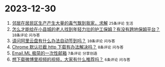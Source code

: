 # 2023-12-30

1. [邻居在居民区生产产生大量的毒气飘到我家，求解](https://www.v2ex.com/t/1004569) `25条评论` `生活`
1. [怎么才能给在小县城的老人找到年轻力壮的护工保姆？有没有跨地保姆平台？](https://www.v2ex.com/t/1004563) `18条评论` `问与答`
1. [请问阿里云盘有什么办法自动签到吗？](https://www.v2ex.com/t/1004566) `10条评论` `问与答`
1. [Chrome 默认拦截 http 下载有办法解决吗？](https://www.v2ex.com/t/1004564) `8条评论` `问与答`
1. [Email.ML 极简的一次性邮箱](https://www.v2ex.com/t/1004577) `7条评论` `分享创造`
1. [想下载微博里视频的视频，大家有什么推荐吗？](https://www.v2ex.com/t/1004568) `6条评论` `问与答`
